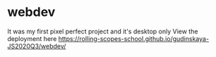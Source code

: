 # webdev
It was my first pixel perfect project and it's desktop only
View the deployment here https://rolling-scopes-school.github.io/gudinskaya-JS2020Q3/webdev/
